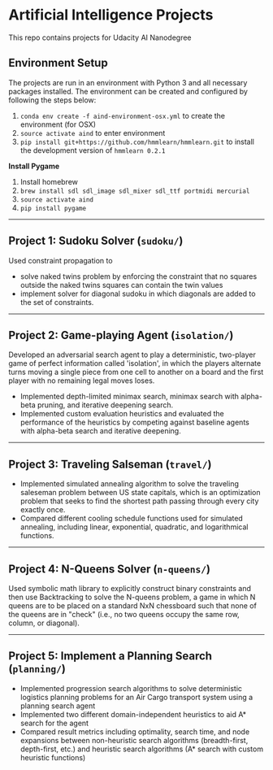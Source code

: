 # Artificial Intelligence Projects 

This repo contains projects for Udacity AI Nanodegree 

## Environment Setup

The projects are run in an environment with Python 3 and all necessary packages installed. The environment can be created and configured by following the steps below:

1. ```conda env create -f aind-environment-osx.yml``` to create the environment (for OSX)  
2. ```source activate aind``` to enter environment  
3. ```pip install git+https://github.com/hmmlearn/hmmlearn.git``` to install the development version of `hmmlearn 0.2.1`


**Install Pygame**  
1. Install homebrew  
2. ```brew install sdl sdl_image sdl_mixer sdl_ttf portmidi mercurial``` 
3. ```source activate aind``` 
4. ```pip install pygame``` 

--- 

## Project 1: Sudoku Solver (`sudoku/`)
Used constraint propagation to 
- solve naked twins problem by enforcing the constraint that no squares outside the naked twins squares can contain the twin values
- implement solver for diagonal sudoku in which diagonals are added to the set of constraints. 

--- 

## Project 2: Game-playing Agent (`isolation/`)
Developed an adversarial search agent to play a deterministic, two-player game of perfect information called 'isolation', in which the players alternate turns moving a single piece from one cell to another on a board and the first player with no remaining legal moves loses.   
- Implemented depth-limited minimax search, minimax search with alpha-beta pruning, and iterative deepening search.   
- Implemented custom evaluation heuristics and evaluated the performance of the heuristics by competing against baseline agents with alpha-beta search and iterative deepening.  

--- 

## Project 3: Traveling Salseman (`travel/`)
- Implemented simulated annealing algorithm to solve the traveling saleseman problem between US state capitals, which is an optimization problem that seeks to find the shortest path passing through every city exactly once.   
- Compared different cooling schedule functions used for simulated annealing, including linear, exponential, quadratic, and logarithmical functions.  

---  

## Project 4: N-Queens Solver (`n-queens/`)  
Used symbolic math library to explicitly construct binary constraints and then use Backtracking to solve the N-queens problem, a game in which N queens are to be placed on a standard NxN chessboard such that none of the queens are in "check" (i.e., no two queens occupy the same row, column, or diagonal).  

---  

## Project 5: Implement a Planning Search (`planning/`)  
- Implemented progression search algorithms to solve deterministic logistics planning problems for an Air Cargo transport system using a planning search agent    
- Implemented two different domain-independent heuristics to aid A* search for the agent   
- Compared result metrics including optimality, search time, and node expansions between non-heuristic search algorithms (breadth-first, depth-first, etc.) and heuristic search algorithms (A* search with custom heuristic functions) 

